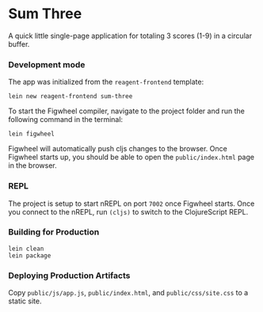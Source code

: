 # Sum Three

A quick little single-page application for totaling 3 scores (1-9) in a circular buffer.

### Development mode

The app was initialized from the `reagent-frontend` template:
```
lein new reagent-frontend sum-three
```

To start the Figwheel compiler, navigate to the project folder and run the following command in the terminal:

```
lein figwheel
```

Figwheel will automatically push cljs changes to the browser.
Once Figwheel starts up, you should be able to open the `public/index.html` page in the browser.

### REPL

The project is setup to start nREPL on port `7002` once Figwheel starts.
Once you connect to the nREPL, run `(cljs)` to switch to the ClojureScript REPL.

### Building for Production

```
lein clean
lein package
```

### Deploying Production Artifacts

Copy `public/js/app.js`, `public/index.html`, and `public/css/site.css` to a static site.
